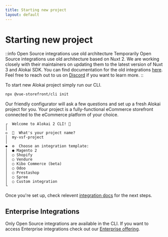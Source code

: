 ```yaml
---
title: Starting new project
layout: default
---
```


# Starting new project

::info Open Source integrations use old architecture
Temporarily Open Source integrations use old architecture based on Nuxt 2. We are working closely with their maintainers on updating them to the latest version of Nuxt 3 and Alokai SDK. You can find documentation for the old integrations [here](https://docs.alokai.com/v2). Feel free to reach out to us on [Discord](https://discord.alokai.com) if you want to learn more.
::

To start new Alokai project simply run our CLI.
```bash
npx @vue-storefront/cli init
```

Our friendly configurator will ask a few questions and set up a fresh Alokai project for you. Your project is a fully-functional eCommerce storefront connected to the eCommerce platform of your choice.

```
┌  Welcome to Alokai 2 CLI! 💚
│
◇  🚀  What's your project name?
│  my-vsf-project
│
◆  ⚙️  Choose an integration template:
│  ● Magento 2 
│  ○ Shopify
│  ○ Vendure
│  ○ Kibo Commerce (beta)
│  ○ Odoo
│  ○ Prestashop
│  ○ Spree
│  ○ Custom integration
└

```

Once you're set up, check relevent [integration docs](/integrations) for the next steps.

## Enterprise Integrations

Only Open Source integrations are available in the CLI. If you want to access Enterprise integrations check out our [Enterprise offering](/enterprise).